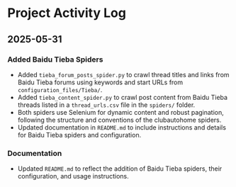 # Project Activity Log

## 2025-05-31

### Added Baidu Tieba Spiders

- Added `tieba_forum_posts_spider.py` to crawl thread titles and links from Baidu Tieba forums using keywords and start URLs from `configuration_files/Tieba/`.
- Added `tieba_content_spider.py` to crawl post content from Baidu Tieba threads listed in a `thread_urls.csv` file in the `spiders/` folder.
- Both spiders use Selenium for dynamic content and robust pagination, following the structure and conventions of the clubautohome spiders.
- Updated documentation in `README.md` to include instructions and details for Baidu Tieba spiders and configuration.

### Documentation

- Updated `README.md` to reflect the addition of Baidu Tieba spiders, their configuration, and usage instructions.